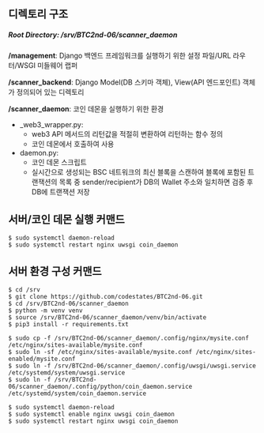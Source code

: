 ## 디렉토리 구조
##### Root Directory: /srv/BTC2nd-06/scanner_daemon


**/management**: Django 백엔드 프레임워크를 실행하기 위한 설정 파일/URL 라우터/WSGI 미들웨어 랩퍼

**/scanner_backend**: Django Model(DB 스키마 객체), View(API 엔드포인트) 객체가 정의되어 있는 디렉토리

**/scanner_daemon**: 코인 데몬을 실행하기 위한 환경

- _web3_wrapper.py:
  - web3 API 메서드의 리턴값을 적절히 변환하여 리턴하는 함수 정의
  - 코인 데몬에서 호출하여 사용
- daemon.py:
  - 코인 데몬 스크립트
  - 실시간으로 생성되는 BSC 네트워크의 최신 블록을 스캔하여 블록에 포함된 트랜잭션의 목록 중 sender/recipient가 DB의 Wallet 주소와 일치하면 검증 후 DB에 트랜잭션 저장


## 서버/코인 데몬 실행 커맨드

```
$ sudo systemctl daemon-reload
$ sudo systemctl restart nginx uwsgi coin_daemon
```


## 서버 환경 구성 커맨드

```
$ cd /srv
$ git clone https://github.com/codestates/BTC2nd-06.git
$ cd /srv/BTC2nd-06/scanner_daemon
$ python -m venv venv
$ source /srv/BTC2nd-06/scanner_daemon/venv/bin/activate
$ pip3 install -r requirements.txt

$ sudo cp -f /srv/BTC2nd-06/scanner_daemon/.config/nginx/mysite.conf /etc/nginx/sites-available/mysite.conf
$ sudo ln -sf /etc/nginx/sites-available/mysite.conf /etc/nginx/sites-enabled/mysite.conf
$ sudo ln -f /srv/BTC2nd-06/scanner_daemon/.config/uwsgi/uwsgi.service /etc/systemd/system/uwsgi.service
$ sudo ln -f /srv/BTC2nd-06/scanner_daemon/.config/python/coin_daemon.service /etc/systemd/system/coin_daemon.service

$ sudo systemctl daemon-reload
$ sudo systemctl enable nginx uwsgi coin_daemon
$ sudo systemctl restart nginx uwsgi coin_daemon

```
